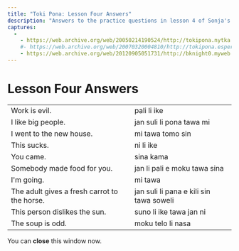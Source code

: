 ```yaml
---
title: "Toki Pona: Lesson Four Answers"
description: "Answers to the practice questions in lesson 4 of Sonja's original toki pona lessons"
captures:
  -
    - https://web.archive.org/web/20050214190524/http://tokipona.nytka.org:80/about/lesson/ans4.html
    #- https://web.archive.org/web/20070320004810/http://tokipona.esperanto-jeunes.org:80/about/lesson/ans4.html
    - https://web.archive.org/web/20120905051731/http://bknight0.myweb.uga.edu/toki/about/lesson/ans4.html
---
```


# Lesson Four Answers

|                                              |                                         |
| -------------------------------------------- | --------------------------------------- |
| Work is evil.                                | pali li ike                             |
| I like big people.                           | jan suli li pona tawa mi                |
| I went to the new house.                     | mi tawa tomo sin                        |
| This sucks.                                  | ni li ike                               |
| You came.                                    | sina kama                               |
| Somebody made food for you.                  | jan li pali e moku tawa sina            |
| I'm going.                                   | mi tawa                                 |
| The adult gives a fresh carrot to the horse. | jan suli li pana e kili sin tawa soweli |
| This person dislikes the sun.                | suno li ike tawa jan ni                 |
| The soup is odd.                             | moku telo li nasa                       |

You can **close** this window now.